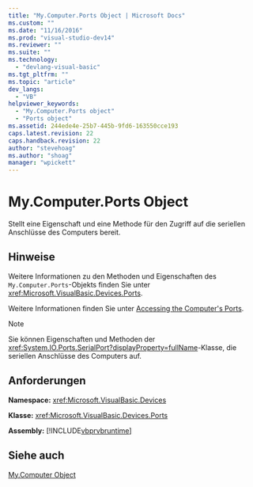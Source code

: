 ```yaml
---
title: "My.Computer.Ports Object | Microsoft Docs"
ms.custom: ""
ms.date: "11/16/2016"
ms.prod: "visual-studio-dev14"
ms.reviewer: ""
ms.suite: ""
ms.technology: 
  - "devlang-visual-basic"
ms.tgt_pltfrm: ""
ms.topic: "article"
dev_langs: 
  - "VB"
helpviewer_keywords: 
  - "My.Computer.Ports object"
  - "Ports object"
ms.assetid: 244ede4e-25b7-445b-9fd6-163550cce193
caps.latest.revision: 22
caps.handback.revision: 22
author: "stevehoag"
ms.author: "shoag"
manager: "wpickett"
---
```

# My.Computer.Ports Object
Stellt eine Eigenschaft und eine Methode für den Zugriff auf die seriellen Anschlüsse des Computers bereit.  
  
## Hinweise  
 Weitere Informationen zu den Methoden und Eigenschaften des `My.Computer.Ports`\-Objekts finden Sie unter <xref:Microsoft.VisualBasic.Devices.Ports>.  
  
 Weitere Informationen finden Sie unter [Accessing the Computer's Ports](../../../visual-basic/developing-apps/programming/computer-resources/accessing-the-computer-s-ports.md).  
  
> [!NOTE]
>  Sie können Eigenschaften und Methoden der <xref:System.IO.Ports.SerialPort?displayProperty=fullName>\-Klasse, die seriellen Anschlüsse des Computers auf.  
  
## Anforderungen  
 **Namespace:** <xref:Microsoft.VisualBasic.Devices>  
  
 **Klasse:** <xref:Microsoft.VisualBasic.Devices.Ports>  
  
 **Assembly:** [!INCLUDE[vbprvbruntime](../../../visual-basic/language-reference/objects/includes/vbprvbruntime_md.md)]  
  
## Siehe auch  
 [My.Computer Object](../../../visual-basic/language-reference/objects/my-computer-object.md)